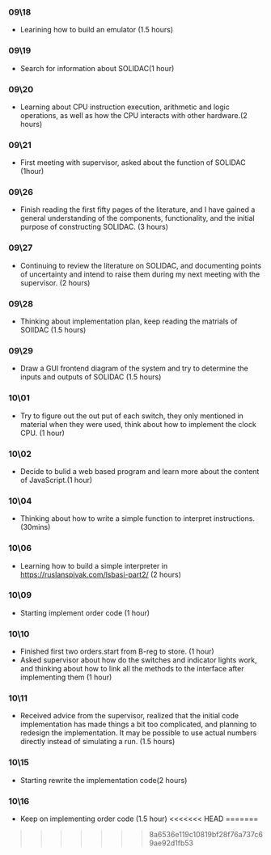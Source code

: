 ### 09\18
- Learining how to  build an emulator (1.5 hours)
### 09\19
- Search for information about SOLIDAC(1 hour)
### 09\20
- Learning about CPU instruction execution, arithmetic and logic operations, as well as how the CPU interacts with other hardware.(2 hours)
### 09\21
- First meeting with supervisor, asked about the function of SOLIDAC (1hour)
### 09\26
- Finish reading the first fifty pages of the literature, and I have gained a general understanding of the components, functionality, and the initial purpose of constructing SOLIDAC. (3 hours)
### 09\27
- Continuing to review the literature on SOLIDAC, and documenting points of uncertainty and intend to raise them during my next meeting with the supervisor. (2 hours)
### 09\28
- Thinking about implementation plan, keep reading the matrials of SOlIDAC (1.5 hours)
### 09\29
- Draw a GUI frontend diagram of the system and try to determine the inputs and outputs of SOLIDAC (1.5 hours)
### 10\01
- Try to figure out the out put of each switch, they only mentioned in material when they were used, think about how to implement the clock
  CPU. (1 hour)
### 10\02
- Decide to bulid a web based program and learn more about the content of JavaScript.(1 hour)
### 10\04
- Thinking about how to write a simple function to interpret instructions. (30mins)
### 10\06
- Learning how to build a simple interpreter in https://ruslanspivak.com/lsbasi-part2/ (2 hours)
### 10\09
- Starting implement order code (1 hour)
### 10\10
- Finished first two orders.start from B-reg to store. (1 hour)
- Asked supervisor about how do the switches and indicator lights work, and thinking about how to link all the methods to the interface after implementing them (1 hour)
### 10\11
- Received advice from the supervisor, realized that the initial code implementation has made things a bit too complicated, and planning to redesign the implementation. It may be possible to use actual numbers directly instead of simulating a run. (1.5 hours)
### 10\15
- Starting rewrite the implementation code(2 hours)
### 10\16
- Keep on implementing order code (1.5 hour)
<<<<<<< HEAD
=======


>>>>>>> 8a6536e119c10819bf28f76a737c69ae92d1fb53
